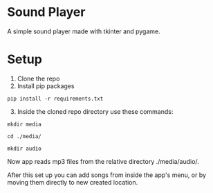# Sound Player

A simple sound player made with tkinter and pygame.

# Setup

1. Clone the repo
2. Install pip packages
```
pip install -r requirements.txt
```
3. Inside the cloned repo directory use these commands: 
```
mkdir media
```
```
cd ./media/
```
```
mkdir audio
```
  
Now app reads mp3 files from the relative directory ./media/audio/.  
  
After this set up you can add songs from inside the app's menu, or by moving them directly to new created location.
